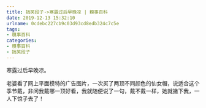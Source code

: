 ```yaml
---
title: 搞笑段子->寒露过后早晚凉 | 糗事百科
date: 2019-12-13 15:32:10
urlname: 0cdebc227cb9c03d93cd8edb324c7c5e
tags: 
- 糗事百科
categories:
- 糗事百科
- 搞笑段子
---
```

寒露过后早晚凉。

老婆看了网上平面模特的广告图片，一次买了两顶不同颜色的仙女帽，说适合这个季节戴，非问我戴哪一顶好看，我就随便说了一句，戴不戴一样，她就撇下我，一人下馆子去了！


